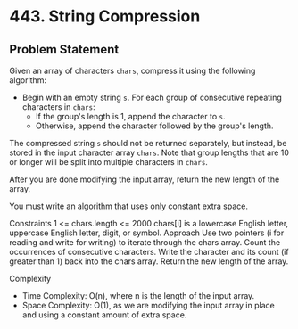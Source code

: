 # 443. String Compression

## Problem Statement
Given an array of characters `chars`, compress it using the following algorithm:

- Begin with an empty string `s`. For each group of consecutive repeating characters in `chars`:
  - If the group's length is 1, append the character to `s`.
  - Otherwise, append the character followed by the group's length.

The compressed string `s` should not be returned separately, but instead, be stored in the input character array `chars`. Note that group lengths that are 10 or longer will be split into multiple characters in `chars`.

After you are done modifying the input array, return the new length of the array.

You must write an algorithm that uses only constant extra space.


Constraints
1 <= chars.length <= 2000
chars[i] is a lowercase English letter, uppercase English letter, digit, or symbol.
Approach
Use two pointers (i for reading and write for writing) to iterate through the chars array.
Count the occurrences of consecutive characters.
Write the character and its count (if greater than 1) back into the chars array.
Return the new length of the array.

Complexity
- Time Complexity: O(n), where n is the length of the input array.
- Space Complexity: O(1), as we are modifying the input array in place and using a constant amount of extra space.

